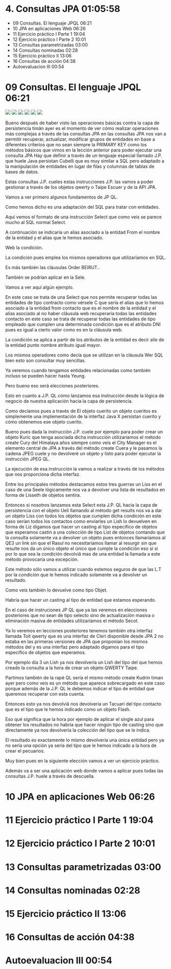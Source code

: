 # 4. Consultas JPA 01:05:58

* 09 Consultas. El lenguaje JPQL 06:21
* 10 JPA en aplicaciones Web 06:26
* 11 Ejercicio práctico I Parte 1 19:04
* 12 Ejercicio práctico I Parte 2 10:01
* 13 Consultas parametrizadas 03:00
* 14 Consultas nominadas 02:28
* 15 Ejercicio práctico II 13:06
* 16 Consultas de acción 04:38
* Autoevaluacion III 00:54

# 09 Consultas. El lenguaje JPQL 06:21

<img src="images/9-01.png">

<img src="images/9-02.png">

<img src="images/9-03.png">

<img src="images/9-04.png">

<img src="images/9-05.png">

<img src="images/9-06.png">

Bueno después de haber visto las operaciones básicas contra la capa de persistencia timãn ayer es el momento de ver cómo realizar operaciones más complejas a través de las consultas JPA en las consultas JPA nos van a permitir recuperar, actualizar, modificar grupos de entidades en base a diferentes criterios que no sean siempre la PRIMARY KEY como los métodos básicos que vimos en la lección anterior para poder ejecutar una consulta JPA Hay que definir a través de un lenguaje especial llamado J.P. que huele Java persistan Cubelli que es muy similar a SQL pero adaptado a la manipulación de entidades en lugar de filas y columnas de tablas de bases de datos.

Estas consultas J.P. cueles estas instrucciones J.P. las vamos a poder gestionar a través de los objetos qwerty o Taipe Escuer y de la API JPA.

Vamos a ver primero algunos fundamentos de JP QL.

Como hemos dicho es una adaptación del SQL para tratar con entidades.

Aquí vemos el formato de una instrucción Select que como veis se parece mucho al SQL normal Select.

A continuación se indicaría un alias asociado a la entidad From el nombre de la entidad y el alias que le hemos asociado.

Web la condición.

La condición pues emplea los mismos operadores que utilizaríamos en SQL.

Es más también las cláusulas Order BEIRUT..

También se podrían aplicar en la Sele.

Vamos a ver aquí algún ejemplo.

En este caso se trata de una Select que nos permite recuperar todas las entidades de tipo contracto como vérsele C que sería el alias que lo hemos asociado a la entidad from contacto que es el nombre de la entidad y el alias asociado al no haber clãusula web recuperaría todas las entidades contacto en este caso se trata de recuperar todas las entidades de tipo empleado que cumplen una determinada condición que es el atributo DNI pues es igual a cierto valor como es en la cláusula web.

La condición se aplica a partir de los atributos de la entidad es decir alíe de la entidad punto nombre atributo igual mayor.

Los mismos operadores como decía que se utilizan en la cláusula Wer SQL bien esto son consultar muy sencillas.

Ya veremos cuando tengamos entidades relacionadas como también incluso se pueden hacer hasta Yeung.

Pero bueno eso será elecciones posteriores.

Esto en cuanto a J.P. QL cómo lanzamos esa instrucción desde la lógica de negocio de nuestra aplicación hacia la capa de persistencia.

Como decíamos pues a través de El objeto cuerito un objeto cueritos es simplemente una implementación de la interfaz Java X persistan cuerito y cómo obtenemos ese objeto cuerito.

Bueno pues dada la instrucción J.P. cuele por ejemplo para poder crear un objeto Kuric que tenga asociada dicha instrucción utilizaríamos el método create Cury del Himalaya años siempre como veis el City Manager es el elemento central de JPA a través del método create Cuera y le pasamos la cadena JPEG cuele y no devolveré un objeto y listo para poder ejecutar la instrucción JPEG QL.

La ejecución de esa instrucción la vamos a realizar a través de los métodos que nos proporciona dicha interfaz.

Entre los principales métodos destacamos estos tres guerras un Liss en el caso de una Seele lógicamente nos va a devolver una lista de resultados en forma de Lisseth de objetos sentira.

Entonces si nosotros lanzamos esta Select esta J.P. QL hacia la capa de persistencia con el objeto Ueli llamando al método get results nos va a dar un objeto Liss con todos los objetos que cumplen dicha condición en este caso serían todos los contactos como enviarles un Lish lo devuelven en forma de Liz digamos que hacer un casting al tipo específico de objetos que esperamos castin a una colección de tipo List de objetos contando que la consulta solamente va a devolver un objeto pues entonces llamaríamos al QE3 un link sin que el Rasul no necesitaríamos llamar al resurgir sin que resulte nos da un único objeto el único que cumple la condición eso sí sí por lo que sea la condición devolviã mas de una entidad la llamada a este método provocaría una excepción.

Este método sólo vamos a utilizar cuando estemos seguros de que las L.T por la condición que le hemos indicado solamente va a devolver un resultado.

Como veis también lo devuelve como tipo Objet.

Habría que hacer un casting al tipo de entidad que estamos esperando.

En el caso de instruciones JP QL que ya las veremos en elecciones posteriores que no sean de tipo selecto sino de actualización masiva o eliminación masiva de entidades utilizaríamos el método Secot.

Ya lo veremos en lecciones posteriores tenemos también otra interfaz llamada Toit qwerty que es una interfaz de Cleri disponible desde JPA 2 no estaba en las primeras versiones de JPA que proponían los mismos métodos del y es una interfaz pero adaptado digamos para el tipo específico de objetos que esperamos.

Por ejemplo día 3 un Lish ya nos devolvería un Lish del tipo del que hemos creado la consulta a la hora de crear un objeto QWERTY Taipe.

Partimos también de la rapé QL sería el mismo método create Kudrin timan ayer pero como veis es un método que aparece sobrecargado en este caso porque además de la J.P. QL le debemos indicar el tipo de entidad que queremos recuperar con esta cuenta.

Entonces esto ya nos devolviã nos devolvería un Tacuarí del tipo contacto que es el tipo que le hemos indicado como un objeto Flash.

Eso qué significa que la hora por ejemplo de aplicar el single azul para obtener los resultados no habría que hacer ningún tipo de casting sino que directamente ya nos devolvería la colección del tipo que se le indica.

El resultado es exactamente lo mismo devolvería una única entidad pero ya no sería una opción ya sería del tipo que le hemos indicado a la hora de crear el pecuarios.

Muy bien pues en la siguiente elección vamos a ver un ejercicio práctico.

Además va a ser una aplicación web donde vamos a aplicar pues todas las consultas J.P. huele a través de descuella.

# 10 JPA en aplicaciones Web 06:26
# 11 Ejercicio práctico I Parte 1 19:04
# 12 Ejercicio práctico I Parte 2 10:01
# 13 Consultas parametrizadas 03:00
# 14 Consultas nominadas 02:28
# 15 Ejercicio práctico II 13:06
# 16 Consultas de acción 04:38
# Autoevaluacion III 00:54
